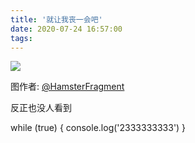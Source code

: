 ```yaml
---
title: '就让我丧一会吧'
date: 2020-07-24 16:57:00
tags: 
---
```


![](https://nworm.icu/pan/图片/sang.jpg)

图作者: [@HamsterFragment](https://twitter.com/hamsterfragment)
<!--more-->
反正也没人看到

while (true) {
 console.log('2333333333')
}
